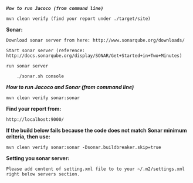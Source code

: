 **_`How to run Jacoco (from command line)`_**

    mvn clean verify (find your report under ./target/site)



**Sonar:**

    Download sonar server from here: http://www.sonarqube.org/downloads/
    
    Start sonar server (reference: http://docs.sonarqube.org/display/SONAR/Get+Started+in+Two+Minutes)
    
    run sonar server
    
        ./sonar.sh console

**_How to run Jacoco and Sonar (from command line)_**

    mvn clean verify sonar:sonar

**Find your report from:** 

    http://localhost:9000/

**If the build below fails because the code does not match Sonar minimum criteria, then use:**

    mvn clean verify sonar:sonar -Dsonar.buildbreaker.skip=true



**Setting you sonar server:**

    Please add content of setting.xml file to to your ~/.m2/settings.xml right below servers section.
 